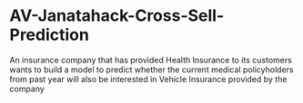 # AV-Janatahack-Cross-Sell-Prediction
An insurance company that has provided Health Insurance to its customers wants to build a model to predict whether the current medical policyholders from past year will also be interested in Vehicle Insurance provided by the company

